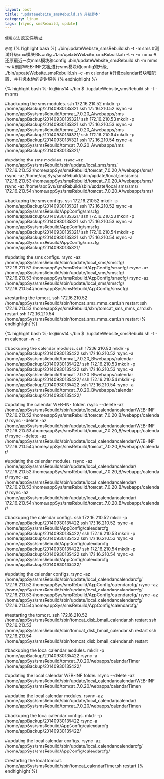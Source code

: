 ```yaml
---
layout: post
title: "updateWebsite_smsRebuild.sh 升级脚本"
category: linux
tags: [rsync, smsRebuild, update]
---
```


`使用方法`
[原文件地址](https://raw.githubusercontent.com/kingkongmok/kingkongmok.github.com/master/bin/updateWebsite_smsRebuild.sh)

`示范`
{% highlight bash %}
    ./bin/updateWebsite_smsRebuild.sh -t -m sms         #测试升级sms模块和config
    ./bin/updateWebsite_smsRebuild.sh -t -r -m mms      #还原最近一次mms模块和config
    ./bin/updateWebsite_smsRebuild.sh -m mms -w         #删除WEB-INF文档,进行sms模块和config的升级,
    ./bin/updateWebsite_smsRebuild.sh -c -m calendar    #升级calendar模块和配置，并升级本地的定时服务
{% endhighlight %}

{% highlight bash %}
kk@ins14 ~/bin $ ./updateWebsite_smsRebuild.sh -t -m sms

#backuping the sms modules.
ssh 172.16.210.52 mkdir -p /home/appBackup/20140930135321
ssh 172.16.210.52 rsync -a /home/appSys/smsRebuild/tomcat_7.0.20_A/webapps/sms /home/appBackup/20140930135321/
ssh 172.16.210.53 mkdir -p /home/appBackup/20140930135321
ssh 172.16.210.53 rsync -a /home/appSys/smsRebuild/tomcat_7.0.20_A/webapps/sms /home/appBackup/20140930135321/
ssh 172.16.210.54 mkdir -p /home/appBackup/20140930135321
ssh 172.16.210.54 rsync -a /home/appSys/smsRebuild/tomcat_7.0.20_A/webapps/sms /home/appBackup/20140930135321/

#updating the sms modules.
rsync -az /home/appSys/smsRebuild/sbin/update/local_sms/sms/ 172.16.210.52:/home/appSys/smsRebuild/tomcat_7.0.20_A/webapps/sms/
rsync -az /home/appSys/smsRebuild/sbin/update/local_sms/sms/ 172.16.210.53:/home/appSys/smsRebuild/tomcat_7.0.20_A/webapps/sms/
rsync -az /home/appSys/smsRebuild/sbin/update/local_sms/sms/ 172.16.210.54:/home/appSys/smsRebuild/tomcat_7.0.20_A/webapps/sms/

#backuping the sms configs.
ssh 172.16.210.52 mkdir -p /home/appBackup/20140930135321
ssh 172.16.210.52 rsync -a /home/appSys/smsRebuild/AppConfig/smscfg /home/appBackup/20140930135321/
ssh 172.16.210.53 mkdir -p /home/appBackup/20140930135321
ssh 172.16.210.53 rsync -a /home/appSys/smsRebuild/AppConfig/smscfg /home/appBackup/20140930135321/
ssh 172.16.210.54 mkdir -p /home/appBackup/20140930135321
ssh 172.16.210.54 rsync -a /home/appSys/smsRebuild/AppConfig/smscfg /home/appBackup/20140930135321/

#updating the sms configs.
rsync -az /home/appSys/smsRebuild/sbin/update/local_sms/smscfg/ 172.16.210.52:/home/appSys/smsRebuild/AppConfig/smscfg/
rsync -az /home/appSys/smsRebuild/sbin/update/local_sms/smscfg/ 172.16.210.53:/home/appSys/smsRebuild/AppConfig/smscfg/
rsync -az /home/appSys/smsRebuild/sbin/update/local_sms/smscfg/ 172.16.210.54:/home/appSys/smsRebuild/AppConfig/smscfg/

#restarting the tomcat.
ssh 172.16.210.52 /home/appSys/smsRebuild/sbin/tomcat_sms_mms_card.sh restart
ssh 172.16.210.53 /home/appSys/smsRebuild/sbin/tomcat_sms_mms_card.sh restart
ssh 172.16.210.54 /home/appSys/smsRebuild/sbin/tomcat_sms_mms_card.sh restart
{% endhighlight %}


{% highlight bash %}
kk@ins14 ~/bin $ ./updateWebsite_smsRebuild.sh -t -m calendar -w -c

#backuping the calendar modules.
ssh 172.16.210.52 mkdir -p /home/appBackup/20140930135422
ssh 172.16.210.52 rsync -a /home/appSys/smsRebuild/tomcat_7.0.20_B/webapps/calendar /home/appBackup/20140930135422/
ssh 172.16.210.53 mkdir -p /home/appBackup/20140930135422
ssh 172.16.210.53 rsync -a /home/appSys/smsRebuild/tomcat_7.0.20_B/webapps/calendar /home/appBackup/20140930135422/
ssh 172.16.210.54 mkdir -p /home/appBackup/20140930135422
ssh 172.16.210.54 rsync -a /home/appSys/smsRebuild/tomcat_7.0.20_B/webapps/calendar /home/appBackup/20140930135422/

#updating the calendar WEB-INF folder.
rsync --delete -az /home/appSys/smsRebuild/sbin/update/local_calendar/calendar/WEB-INF 172.16.210.52:/home/appSys/smsRebuild/tomcat_7.0.20_B/webapps/calendar/
rsync --delete -az /home/appSys/smsRebuild/sbin/update/local_calendar/calendar/WEB-INF 172.16.210.53:/home/appSys/smsRebuild/tomcat_7.0.20_B/webapps/calendar/
rsync --delete -az /home/appSys/smsRebuild/sbin/update/local_calendar/calendar/WEB-INF 172.16.210.54:/home/appSys/smsRebuild/tomcat_7.0.20_B/webapps/calendar/

#updating the calendar modules.
rsync -az /home/appSys/smsRebuild/sbin/update/local_calendar/calendar/ 172.16.210.52:/home/appSys/smsRebuild/tomcat_7.0.20_B/webapps/calendar/
rsync -az /home/appSys/smsRebuild/sbin/update/local_calendar/calendar/ 172.16.210.53:/home/appSys/smsRebuild/tomcat_7.0.20_B/webapps/calendar/
rsync -az /home/appSys/smsRebuild/sbin/update/local_calendar/calendar/ 172.16.210.54:/home/appSys/smsRebuild/tomcat_7.0.20_B/webapps/calendar/

#backuping the calendar configs.
ssh 172.16.210.52 mkdir -p /home/appBackup/20140930135422
ssh 172.16.210.52 rsync -a /home/appSys/smsRebuild/AppConfig/calendarcfg /home/appBackup/20140930135422/
ssh 172.16.210.53 mkdir -p /home/appBackup/20140930135422
ssh 172.16.210.53 rsync -a /home/appSys/smsRebuild/AppConfig/calendarcfg /home/appBackup/20140930135422/
ssh 172.16.210.54 mkdir -p /home/appBackup/20140930135422
ssh 172.16.210.54 rsync -a /home/appSys/smsRebuild/AppConfig/calendarcfg /home/appBackup/20140930135422/

#updating the calendar configs.
rsync -az /home/appSys/smsRebuild/sbin/update/local_calendar/calendarcfg/ 172.16.210.52:/home/appSys/smsRebuild/AppConfig/calendarcfg/
rsync -az /home/appSys/smsRebuild/sbin/update/local_calendar/calendarcfg/ 172.16.210.53:/home/appSys/smsRebuild/AppConfig/calendarcfg/
rsync -az /home/appSys/smsRebuild/sbin/update/local_calendar/calendarcfg/ 172.16.210.54:/home/appSys/smsRebuild/AppConfig/calendarcfg/

#restarting the tomcat.
ssh 172.16.210.52 /home/appSys/smsRebuild/sbin/tomcat_disk_bmail_calendar.sh restart
ssh 172.16.210.53 /home/appSys/smsRebuild/sbin/tomcat_disk_bmail_calendar.sh restart
ssh 172.16.210.54 /home/appSys/smsRebuild/sbin/tomcat_disk_bmail_calendar.sh restart

#backuping the local calendar modules.
mkdir -p /home/appBackup/20140930135422
rsync -a /home/appSys/smsRebuild/tomcat_7.0.20/webapps/calendarTimer /home/appBackup/20140930135422/

#updating the local calendar WEB-INF folder.
rsync --delete -az /home/appSys/smsRebuild/sbin/update/local_calendar/calendar/WEB-INF /home/appSys/smsRebuild/tomcat_7.0.20/webapps/calendarTimer/

#updating the local calendar modules.
rsync -az /home/appSys/smsRebuild/sbin/update/local_calendar/calendar/ /home/appSys/smsRebuild/tomcat_7.0.20/webapps/calendarTimer/

#backuping the local calendar configs.
mkdir -p /home/appBackup/20140930135422
rsync -a /home/appSys/smsRebuild/AppConfig/calendarcfg /home/appBackup/20140930135422/

#updating the local calendar configs.
rsync -az /home/appSys/smsRebuild/sbin/update/local_calendar/calendarcfg/ /home/appSys/smsRebuild/AppConfig/calendarcfg/

#restarting the local tomcat.
/home/appSys/smsRebuild/sbin/tomcat_calendarTimer.sh restart
{% endhighlight %}

